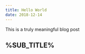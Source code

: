 ```yaml
---
title: Hello World
date: 2018-12-14
---
```


This is a truly meaningful blog post

<h2 data-testid="sub-title">%SUB_TITLE%</h2>
